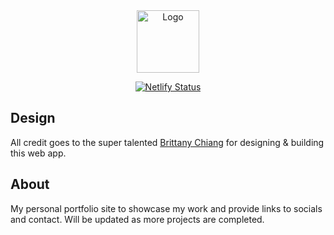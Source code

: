 <div align="center">
  <img alt="Logo" src="https://raw.githubusercontent.com/jdags/Portfolio-v2/main/src/images/logo.png" width="100" />
</div>

<p align="center">
  <a href="https://app.netlify.com/sites/jdags/deploys" target="_blank">
    <img src="https://api.netlify.com/api/v1/badges/854897a4-17fe-419b-8ecb-ed723799073b/deploy-status" alt="Netlify Status" />
  </a>
</p>

## Design

All credit goes to the super talented <a href="https://github.com/bchiang7/v1" target="_blank">Brittany Chiang</a> for designing & building this web app.

## About

My personal portfolio site to showcase my work and provide links to socials and contact. Will be updated as more projects are completed.
